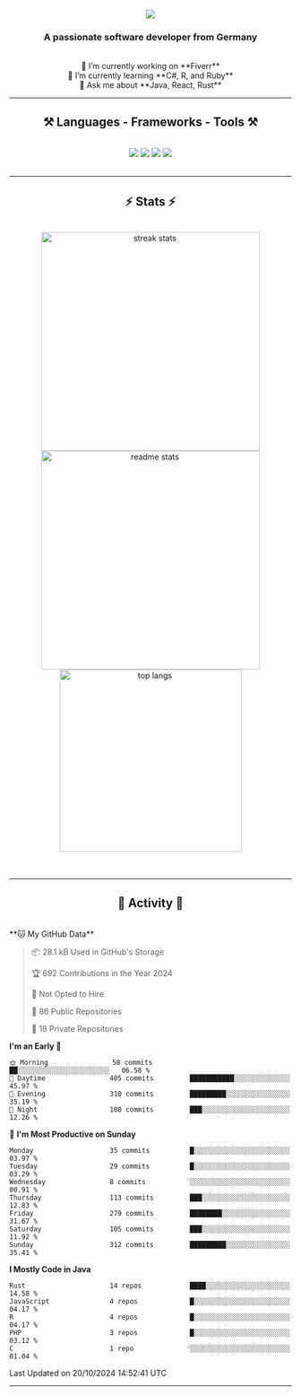 <h1 align="center">
    <img src="https://readme-typing-svg.herokuapp.com/?font=Righteous&size=35&center=true&vCenter=true&width=500&height=70&duration=4000&lines=Hi+There!+👋;+I'm+Luan+S.!;" />
</h1>

<h3 align="center">A passionate software developer from Germany</h3>

<br/>

<div align="center">
    🔭 I’m currently working on **Fiverr**<br/>
    🌱 I’m currently learning **C#, R, and Ruby**<br/>
    💬 Ask me about **Java, React, Rust**<br/>
</div>

<hr/>

<h2 align="center">⚒️ Languages - Frameworks - Tools ⚒️</h2>
<br/>
<div align="center">
    <img src="https://skillicons.dev/icons?i=react,bootstrap,rust,html,css,github,figma,tailwind,git,r,php,postman" />
    <img src="https://skillicons.dev/icons?i=gradle,ruby,scala,go,postgres,redis,rabbitmq,gradle,java,nextjs,mysql,flask" />
    <img src="https://skillicons.dev/icons?i=angular,vite,vim,bun,c,discordjs,docker,flutter,sqlite,maven,nginx,npm" />
    <img src="https://skillicons.dev/icons?i=nodejs,python,javascript,typescript,kubernetes,firebase,mongodb,c" />
</div>
<br/>
<hr/>

<h2 align="center">⚡ Stats ⚡</h2>
<br/>
<div align="center">
  <img width="390" src="https://github-readme-streak-stats-salesp07.vercel.app/?user=luannndev&count_private=true&theme=react&border_radius=10" alt="streak stats"/>
  <img width="390" src="https://github-readme-stats-salesp07.vercel.app/api?username=luannndev&count_private=true&show_icons=true&theme=react&rank_icon=github&border_radius=10" alt="readme stats" />
  <br/>
  <img width="325" align="center" src="https://github-readme-stats-salesp07.vercel.app/api/top-langs/?username=luannndev&hide=HTML&langs_count=8&layout=compact&theme=react&border_radius=10&size_weight=0.5&count_weight=0.5&exclude_repo=github-readme-stats" alt="top langs" />
</div>
<br/><br/>

<hr/>

<h2 align="center">🐍 Activity 🐍</h2>
<br/>
<!--START_SECTION:waka-->
**🐱 My GitHub Data** 

> 📦 28.1 kB Used in GitHub's Storage 
 > 
> 🏆 692 Contributions in the Year 2024
 > 
> 🚫 Not Opted to Hire
 > 
> 📜 86 Public Repositories 
 > 
> 🔑 18 Private Repositories 
 > 
**I'm an Early 🐤** 

```text
🌞 Morning                58 commits          ██░░░░░░░░░░░░░░░░░░░░░░░   06.58 % 
🌆 Daytime                405 commits         ███████████░░░░░░░░░░░░░░   45.97 % 
🌃 Evening                310 commits         █████████░░░░░░░░░░░░░░░░   35.19 % 
🌙 Night                  108 commits         ███░░░░░░░░░░░░░░░░░░░░░░   12.26 % 
```
📅 **I'm Most Productive on Sunday** 

```text
Monday                   35 commits          █░░░░░░░░░░░░░░░░░░░░░░░░   03.97 % 
Tuesday                  29 commits          █░░░░░░░░░░░░░░░░░░░░░░░░   03.29 % 
Wednesday                8 commits           ░░░░░░░░░░░░░░░░░░░░░░░░░   00.91 % 
Thursday                 113 commits         ███░░░░░░░░░░░░░░░░░░░░░░   12.83 % 
Friday                   279 commits         ████████░░░░░░░░░░░░░░░░░   31.67 % 
Saturday                 105 commits         ███░░░░░░░░░░░░░░░░░░░░░░   11.92 % 
Sunday                   312 commits         █████████░░░░░░░░░░░░░░░░   35.41 % 
```


**I Mostly Code in Java** 

```text
Rust                     14 repos            ████░░░░░░░░░░░░░░░░░░░░░   14.58 % 
JavaScript               4 repos             █░░░░░░░░░░░░░░░░░░░░░░░░   04.17 % 
R                        4 repos             █░░░░░░░░░░░░░░░░░░░░░░░░   04.17 % 
PHP                      3 repos             █░░░░░░░░░░░░░░░░░░░░░░░░   03.12 % 
C                        1 repo              ░░░░░░░░░░░░░░░░░░░░░░░░░   01.04 % 
```




 Last Updated on 20/10/2024 14:52:41 UTC
<!--END_SECTION:waka-->
<hr/>

<br/>
